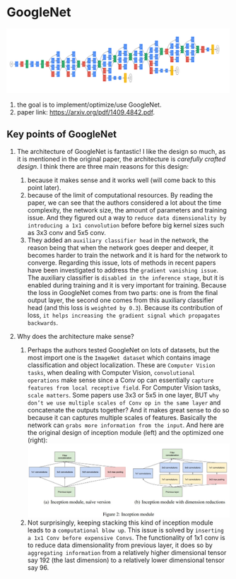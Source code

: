 # GoogleNet
![GoogleNet](https://github.com/kevin28520/GoogleNet/blob/master/images/GoogleNet.png?raw=true)
1. the goal is to implement/optimize/use GoogleNet.
2. paper link: https://arxiv.org/pdf/1409.4842.pdf.
## Key points of GoogleNet
1. The architecture of GoogleNet is fantastic! I like the design so much, as it is mentioned in the original paper, the architecture is *carefully crafted design*. I think there are three main reasons for this design:

    1. because it makes sense and it works well (will come back to this point later).
    2. because of the limit of computational resources. By reading the paper, we can see that the authors considered a lot about the time complexity, the network size, the amount of parameters and training issue. And they figured out a way to `reduce data dimensionality by introducing a 1x1 convolution` before before big kernel sizes such as 3x3 conv and 5x5 conv.
    3. They added an `auxiliary classifier head` in the network, the reason being that when the network goes deeper and deeper, it becomes harder to train the network and it is hard for the network to converge. Regarding this issue, lots of methods in recent papers have been investigated to address the `gradient vanishing issue`. The auxiliary classifier is `disabled in the inference stage`, but it is enabled during training and it is very important for training. Because the loss in GoogleNet comes from two parts: one is from the final output layer, the second one comes from this auxiliary classifier head (and this loss is `weighted by 0.3`). Because its contribution of loss, `it helps increasing the gradient signal which propagates backwards`.
 2. Why does the architecture make sense?
 
    1. Perhaps the authors tested GoogleNet on lots of datasets, but the most import one is the `ImageNet dataset` which contains image classification and object localization. These are `Computer Vision tasks`, when dealing with Computer Vision, `convolutional operations` make sense since a Conv op can essentially `capture features from local receptive field`. For Computer Vision tasks, `scale matters`. Some papers use 3x3 or 5x5 in one layer, BUT `why don’t we use multiple scales of Conv op in the same layer` and concatenate the outputs together? And it makes great sense to do so because it can captures multiple scales of features. Basically the network can `grabs more information from the input`. And here are the original design of inception module (left) and the optimized one (right):
    ![](https://github.com/kevin28520/GoogleNet/blob/master/images/inception_module.JPG?raw=true)
    2. Not surprisingly, keeping stacking this kind of inception module leads to a `computational blow up`. This issue is solved by `inserting a 1x1 Conv before expensive Convs`. The functionality of 1x1 conv is to reduce data dimensionality from previous layer, it does so by `aggregating information` from a relatively higher dimensional tensor say 192 (the last dimension) to a relatively lower dimensional tensor say 96.
